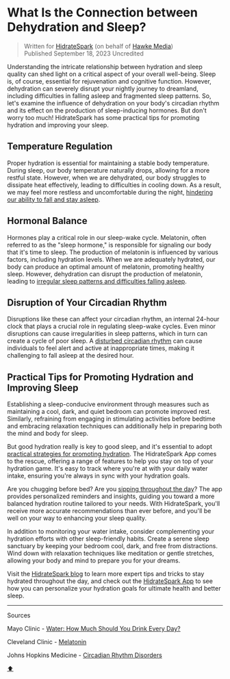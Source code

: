 # What Is the Connection between Dehydration and Sleep? <a id="top"></a>

> Written for [HidrateSpark](https://hidratespark.com/blogs/hidrate-spark/what-is-the-connection-between-dehydration-and-sleep) (on behalf of [Hawke Media](https://hawkemedia.com/))
> <br> Published September 18, 2023
> Uncredited

Understanding the intricate relationship between hydration and sleep quality can shed light on a critical aspect of your overall well-being. Sleep is, of course, essential for rejuvenation and cognitive function. However, dehydration can severely disrupt your nightly journey to dreamland, including difficulties in falling asleep and fragmented sleep patterns. So, let's examine the influence of dehydration on your body's circadian rhythm and its effect on the production of sleep-inducing hormones. But don't worry too much! HidrateSpark has some practical tips for promoting hydration and improving your sleep.

## Temperature Regulation <a id="1"></a>

Proper hydration is essential for maintaining a stable body temperature. During sleep, our body temperature naturally drops, allowing for a more restful state. However, when we are dehydrated, our body struggles to dissipate heat effectively, leading to difficulties in cooling down. As a result, we may feel more restless and uncomfortable during the night, [hindering our ability to fall and stay asleep](https://www.mayoclinic.org/healthy-lifestyle/nutrition-and-healthy-eating/in-depth/water/art-20044256).

## Hormonal Balance <a id="2"></a>

Hormones play a critical role in our sleep-wake cycle. Melatonin, often referred to as the "sleep hormone," is responsible for signaling our body that it's time to sleep. The production of melatonin is influenced by various factors, including hydration levels. When we are adequately hydrated, our body can produce an optimal amount of melatonin, promoting healthy sleep. However, dehydration can disrupt the production of melatonin, leading to [irregular sleep patterns and difficulties falling asleep](https://my.clevelandclinic.org/health/articles/23411-melatonin).

## Disruption of Your Circadian Rhythm <a id="3"></a>

Disruptions like these can affect your circadian rhythm, an internal 24-hour clock that plays a crucial role in regulating sleep-wake cycles. Even minor disruptions can cause irregularities in sleep patterns, which in turn can create a cycle of poor sleep. A [disturbed circadian rhythm](https://www.hopkinsmedicine.org/health/conditions-and-diseases/circadian-rhythm-disorders) can cause individuals to feel alert and active at inappropriate times, making it challenging to fall asleep at the desired hour.

## Practical Tips for Promoting Hydration and Improving Sleep <a id="4"></a>

Establishing a sleep-conducive environment through measures such as maintaining a cool, dark, and quiet bedroom can promote improved rest. Similarly, refraining from engaging in stimulating activities before bedtime and embracing relaxation techniques can additionally help in preparing both the mind and body for sleep.

But good hydration really is key to good sleep, and it's essential to adopt [practical strategies for promoting hydration](https://hidratespark.com/blogs/hidrate-spark/tips-for-staying-hydrated-at-work). The HidrateSpark App comes to the rescue, offering a range of features to help you stay on top of your hydration game. It's easy to track where you're at with your daily water intake, ensuring you're always in sync with your hydration goals.

Are you chugging before bed? Are you [sipping throughout the day](https://hidratespark.com/blogs/hidrate-spark/5-flavored-water-ideas-to-spice-up-your-hydration)? The app provides personalized reminders and insights, guiding you toward a more balanced hydration routine tailored to your needs. With HidrateSpark, you'll receive more accurate recommendations than ever before, and you'll be well on your way to enhancing your sleep quality.

In addition to monitoring your water intake, consider complementing your hydration efforts with other sleep-friendly habits. Create a serene sleep sanctuary by keeping your bedroom cool, dark, and free from distractions. Wind down with relaxation techniques like meditation or gentle stretches, allowing your body and mind to prepare you for your dreams.

Visit the [HidrateSpark blog](https://hidratespark.com/blogs/hidrate-spark) to learn more expert tips and tricks to stay hydrated throughout the day, and check out the [HidrateSpark App](https://hidratespark.com/pages/app) to see how you can personalize your hydration goals for ultimate health and better sleep.

---

Sources <a id="sources"></a>

Mayo Clinic - [Water: How Much Should You Drink Every Day?](https://www.mayoclinic.org/healthy-lifestyle/nutrition-and-healthy-eating/in-depth/water/art-20044256)

Cleveland Clinic - [Melatonin](https://my.clevelandclinic.org/health/articles/23411-melatonin)

Johns Hopkins Medicine - [Circadian Rhythm Disorders](https://www.hopkinsmedicine.org/health/conditions-and-diseases/circadian-rhythm-disorders)

[:arrow_up:](#top)
